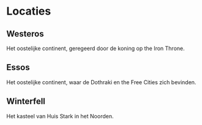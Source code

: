 # Locaties 
## Westeros
Het oostelijke continent, geregeerd door de koning op the Iron Throne.
## Essos 
Het oostelijke continent, waar de Dothraki en the Free Cities zich bevinden.
## Winterfell
Het kasteel van Huis Stark in het Noorden.

